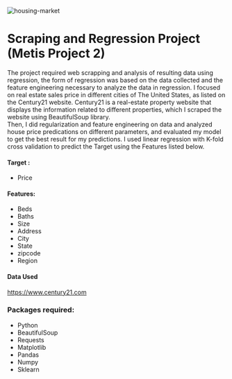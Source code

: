 ![housing-market](https://user-images.githubusercontent.com/42986304/163648924-4c9a4c01-e824-4405-a2c6-bc087a91437c.jpeg)

# Scraping and Regression Project (Metis Project 2)

The project required web scrapping and analysis of resulting data using regression, the form of regression was based on the data collected and the feature engineering necessary to analyze the data in regression.
I focused on real estate sales price in different cities of The United States, as listed on the Century21 website. Century21 is a real-estate property website that displays the information related to different properties, which I scraped the website using BeautifulSoup library.  
Then, I did regularization and feature engineering on data and analyzed house price predications on different parameters, and evaluated my model to get the best result for my predictions. I used linear regression with K-fold cross validation to predict the Target using the Features listed below.

#### Target :
- Price
#### Features:
-   Beds
- 	Baths	
- 	Size	
- 	Address	
- 	City	
- 	State	
- 	zipcode
- 	Region


#### Data Used
https://www.century21.com 


### Packages required:
- Python 
- BeautifulSoup
- Requests
- Matplotlib
- Pandas
- Numpy
- Sklearn



